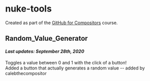 # nuke-tools
Created as part of the <a href="https://learn.benmcewan.com/github_for_compositors">GitHub for Compositors</a> course.

## Random_Value_Generator
#### *Last updates: September 28th, 2020*
Toggles a value between 0 and 1 with the click of a button!  
Added a button that actually generates a random value -- added by calebthecompositor
